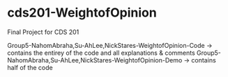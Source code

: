 # cds201-WeightofOpinion
Final Project for CDS 201

Group5-NahomAbraha,Su-AhLee,NickStares-WeightofOpinion-Code -> contains the entirey of the code and all explanations & comments 
Group5-NahomAbraha,Su-AhLee,NickStares-WeightofOpinion-Demo -> contains half of the code
